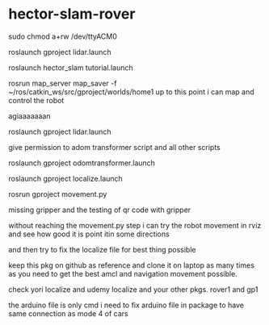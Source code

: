 # hector-slam-rover

sudo chmod a+rw /dev/ttyACM0 

roslaunch gproject lidar.launch

roslaunch hector_slam tutorial.launch

rosrun map_server map_saver -f ~/ros/catkin_ws/src/gproject/worlds/home1
up to this point i can map and control the robot



agiaaaaaaan 

roslaunch gproject lidar.launch

give permission to adom transformer script and all other scripts 

roslaunch gproject odomtransformer.launch

roslaunch gproject localize.launch

rosrun gproject movement.py 


missing gripper and the testing of qr code with gripper

without reaching the movement.py step i can try the robot movement in rviz and see how good it is point itin some directions 

and then try to fix the localize file for best thing possible 

keep this pkg on github as reference and clone it on laptop as many times as you need to get the best amcl and navigation movement possible. 

check yori localize and udemy localize and your other pkgs. rover1 and gp1 


the arduino file is only cmd i need to fix arduino file in package to have same connection as mode 4 of cars 
